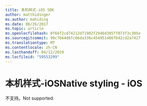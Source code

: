 ```yaml
---
title: 本机样式-iOS SDK
author: matthidinger
ms.author: mahiding
ms.date: 06/26/2017
ms.topic: article
ms.openlocfilehash: 0f66f2cd74212df1902f2946d395ff073f3c305e
ms.sourcegitcommit: 99c7b64d6fc66da336c454951406fb42cd2a7427
ms.translationtype: MT
ms.contentlocale: zh-CN
ms.lasthandoff: 04/12/2019
ms.locfileid: "59553299"
---
```

# <a name="native-styling---ios"></a><span data-ttu-id="a795a-102">本机样式-iOS</span><span class="sxs-lookup"><span data-stu-id="a795a-102">Native styling - iOS</span></span>

<span data-ttu-id="a795a-103">不支持。</span><span class="sxs-lookup"><span data-stu-id="a795a-103">Not supported.</span></span>